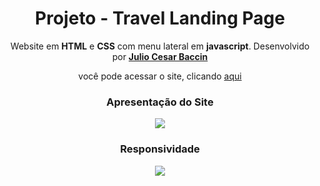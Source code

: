 <h1 align="center"> 
Projeto - Travel Landing Page
</h1>
 
 <p align="center">
 Website em <strong>HTML</strong> e <strong>CSS</strong> com menu lateral em <strong>javascript</strong>. Desenvolvido por <a target="_blank" rel="external" href="https://github.com/juliobaccin/"><strong>Julio Cesar Baccin</strong></a>
 </p>

<p align="center">
 você pode acessar o site, clicando <a href="https://juliobaccin.github.io/Projeto-Travel-landing-Page/">aqui</a>
</p>

<div align="center">
<h3> 
 Apresentação do Site
</h3>
<img src="https://github.com/juliobaccin/Projeto-Travel-landing-Page/blob/main/site.gif">
<h3>
  Responsividade
 </h3> 
<img src="https://github.com/juliobaccin/Projeto-Travel-landing-Page/blob/main/responsividade.gif">
</div>
 
